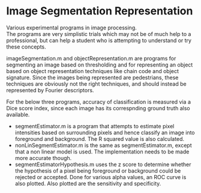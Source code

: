 # Image Segmentation Representation
Various experimental programs in image processing.  
The programs are very simplistic trials which may not be of much help to a professional, but can help a student who is attempting to understand or try these concepts.  
  
imageSegmentation.m and objectRepresentation.m are programs for segmenting an image based on thresholding and for representing an object based on object representation techniques like chain code and object signature. Since the images being represented are pedestrians, these techniques are obviously not the right techniques, and should instead be represented by Fourier descriptors.  
  
For the below three programs, accuracy of classification is measured via a Dice score index, since each image has its correspnding ground truth also available. 
* segmentEstimator.m is a program that attempts to estimate pixel intensities based on surrounding pixels and hence classify an image into foreground and background. The R squared value is also calculated.  
* nonLinSegmentEstimator.m is the same as segmentEstimator.m, except that a non linear model is used. The implementation needs to be made more accurate though.  
* segmentEstimatorHypothesis.m uses the z score to determine whether the hypothesis of a pixel being foreground or background could be rejected or accepted. Done for various alpha values, an ROC curve is also plotted. Also plotted are the sensitivity and specificity.  
